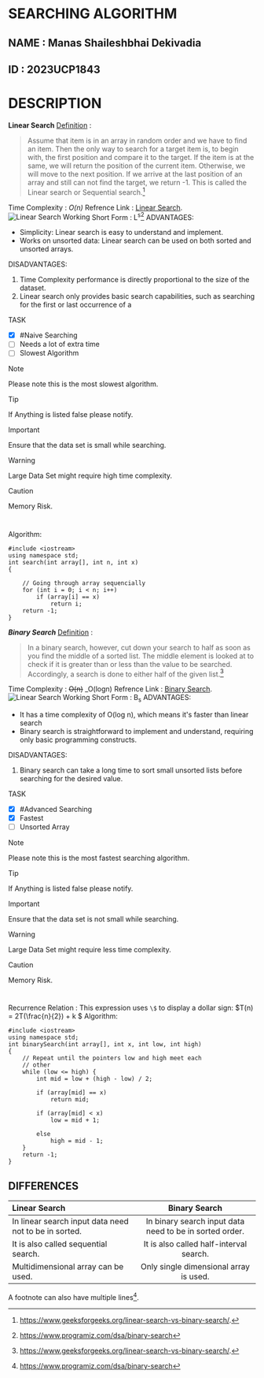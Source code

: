 # SEARCHING ALGORITHM
## NAME : Manas Shaileshbhai Dekivadia
## ID : 2023UCP1843
#
# DESCRIPTION
**Linear Search**
<ins>Definition</ins> :
>Assume that item is in an array in random order and we have to find an item. Then the only way to search for a target item is, to begin with, the first position and compare it to the target. If the item is at the same, we will return the position of the current item. Otherwise, we will move to the next position. If we arrive at the last position of an array and still can not find the target, we return -1. This is called the Linear search or Sequential search.[^1]
>
Time Complexity :  _O(n)_
Refrence Link : [Linear Search](https://www.geeksforgeeks.org/linear-search-vs-binary-search/).
![Linear Search Working](https://media.geeksforgeeks.org/wp-content/uploads/Linear.png)
Short Form : L<sup>s</sup>[^2]
ADVANTAGES:
- Simplicity: Linear search is easy to understand and implement.
- Works on unsorted data: Linear search can be used on both sorted and unsorted arrays.

DISADVANTAGES:
1. Time Complexity performance is directly proportional to the size of the dataset.
2. Linear search only provides basic search capabilities, such as searching for the first or last occurrence of a 

TASK
- [x] #Naive Searching
- [ ] Needs a lot of extra time
- [ ] Slowest Algorithm

> [!NOTE]  
> Please note this is the most slowest algorithm.

> [!TIP]
> If Anything is listed false please notify.

> [!IMPORTANT]
> Ensure that the data set is small while searching.

> [!WARNING]
> Large Data Set might require high time complexity.

> [!CAUTION]
> Memory Risk.
 
#
Algorithm:
```
#include <iostream>
using namespace std;
int search(int array[], int n, int x)
{

	// Going through array sequencially
	for (int i = 0; i < n; i++)
		if (array[i] == x)
			return i;
	return -1;
}
```
 

***Binary Search***
<ins>Definition</ins> :
>In a binary search, however, cut down your search to half as soon as you find the middle of a sorted list. The middle element is looked at to check if it is greater than or less than the value to be searched. Accordingly, a search is done to either half of the given list.[^1]
>

Time Complexity : ~~O(n)~~   _O(logn)
Refrence Link : [Binary Search](https://www.geeksforgeeks.org/linear-search-vs-binary-search/).
![Linear Search Working](https://media.geeksforgeeks.org/wp-content/uploads/binary-3.png)
Short Form : B<sub>s</sub> 
ADVANTAGES:
- It has a time complexity of O(log n), which means it's faster than linear search
- Binary search is straightforward to implement and understand, requiring only basic programming constructs.

DISADVANTAGES:
1. Binary search can take a long time to sort small unsorted lists before searching for the desired value.


TASK
- [x] #Advanced Searching
- [x] Fastest
- [ ] Unsorted Array

> [!NOTE]  
> Please note this is the most fastest searching algorithm.

> [!TIP]
> If Anything is listed false please notify.

> [!IMPORTANT]
> Ensure that the data set is not small while searching.

> [!WARNING]
> Large Data Set might require less time complexity.

> [!CAUTION]
> Memory Risk.
 
#
Recurrence Relation : This expression uses `\$` to display a dollar sign: $`T(n) = 2T(\frac{n}{2}) +  k `$
Algorithm:
```
#include <iostream>
using namespace std;
int binarySearch(int array[], int x, int low, int high)
{
    // Repeat until the pointers low and high meet each
    // other
    while (low <= high) {
        int mid = low + (high - low) / 2;
 
        if (array[mid] == x)
            return mid;
 
        if (array[mid] < x)
            low = mid + 1;
 
        else
            high = mid - 1;
    }
    return -1;
}
```
## DIFFERENCES

 |Linear Search | Binary Search |
| :---------------- | :------: |
| In linear search input data need not to be in sorted.       |   In binary search input data need to be in sorted order.  |
| It is also called sequential search.           |   It is also called half-interval search.   |
| Multidimensional array can be used.    |  Only single dimensional array is used.  |

A footnote can also have multiple lines[^2].

[^1]: https://www.geeksforgeeks.org/linear-search-vs-binary-search/.
[^2]: https://www.programiz.com/dsa/binary-search
